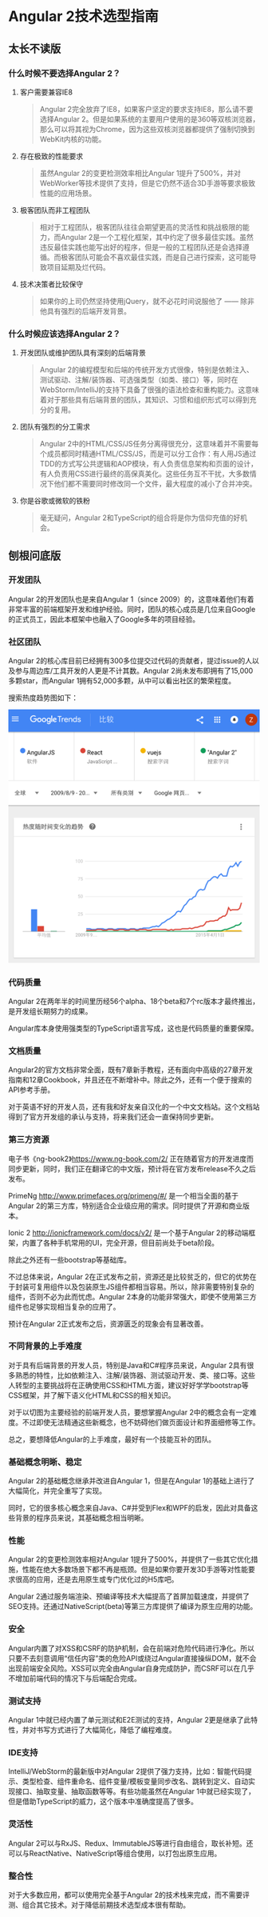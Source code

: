 # Angular 2技术选型指南

## 太长不读版
### 什么时候**不要**选择Angular 2？

1. 客户需要兼容IE8
    > Angular 2完全放弃了IE8，如果客户坚定的要求支持IE8，那么请不要选择Angular 2。但是如果系统的主要用户使用的是360等双核浏览器，那么可以将其视为Chrome，因为这些双核浏览器都提供了强制切换到WebKit内核的功能。
    
1. 存在极致的性能要求
    > 虽然Angular 2的变更检测效率相比Angular 1提升了500%，并对WebWorker等技术提供了支持，但是它仍然不适合3D手游等要求极致性能的应用场景。
  
1. 极客团队而非工程团队
    > 相对于工程团队，极客团队往往会期望更高的灵活性和挑战极限的能力，而Angular 2是一个工程化框架，其中约定了很多最佳实践。虽然违反最佳实践也能写出好的程序，但是一般的工程团队还是会选择遵循。而极客团队可能会不喜欢最佳实践，而是自己进行探索，这可能导致项目延期及烂代码。

1. 技术决策者比较保守
    > 如果你的上司仍然坚持使用jQuery，就不必花时间说服他了 —— 除非他具有强烈的后端开发背景。

### 什么时候**应该**选择Angular 2？

1. 开发团队或维护团队具有深刻的后端背景
    > Angular 2的编程模型和后端的传统开发方式很像，特别是依赖注入、测试驱动、注解/装饰器、可选强类型（如类、接口）等，同时在WebStorm/IntelliJ的支持下具备了很强的语法检查和重构能力。这意味着对于那些具有后端背景的团队，其知识、习惯和组织形式可以得到充分的复用。

1. 团队有强烈的分工需求
    > Angular 2中的HTML/CSS/JS任务分离得很充分，这意味着并不需要每个成员都同时精通HTML/CSS/JS，而是可以分工合作：有人用JS通过TDD的方式写公共逻辑和AOP模块，有人负责信息架构和页面的设计，有人负责用CSS进行最终的高保真美化。这些任务互不干扰，大多数情况下他们都不需要同时修改同一个文件，最大程度的减小了合并冲突。

1. 你是谷歌或微软的铁粉
    > 毫无疑问，Angular 2和TypeScript的组合将是你为信仰充值的好机会。
   
## 刨根问底版

### 开发团队

Angular 2的开发团队也是来自Angular 1（since 2009）的，这意味着他们有着非常丰富的前端框架开发和维护经验。同时，团队的核心成员是几位来自Google的正式员工，因此本框架中也融入了Google多年的项目经验。

### 社区团队

Angular 2的核心库目前已经拥有300多位提交过代码的贡献者，提过issue的人以及参与周边库/工具开发的人更是不计其数。Angular 2尚未发布即拥有了15,000多颗star，而Angular 1拥有52,000多颗，从中可以看出社区的繁荣程度。

搜索热度趋势图如下：

![搜索趋势图](./trends.png)

### 代码质量

Angular 2在两年半的时间里历经56个alpha、18个beta和7个rc版本才最终推出，是开发组长期努力的成果。

Angular库本身使用强类型的TypeScript语言写成，这也是代码质量的重要保障。

### 文档质量

Angular2的官方文档非常全面，既有7章新手教程，还有面向中高级的27章开发指南和12章Cookbook，并且还在不断增补中。除此之外，还有一个便于搜索的API参考手册。

对于英语不好的开发人员，还有我和好友亲自汉化的一个中文文档站。这个文档站得到了官方开发组的承认与支持，将来我们还会一直保持同步更新。

### 第三方资源

电子书《ng-book2》<https://www.ng-book.com/2/> 正在随着官方的开发进度而同步更新，同时，我们正在翻译它的中文版，预计将在官方发布release不久之后发布。

PrimeNg <http://www.primefaces.org/primeng/#/> 是一个相当全面的基于Angular 2的第三方库，特别适合企业级应用的需求。同时提供了开源和商业版本。

Ionic 2 <http://ionicframework.com/docs/v2/> 是一个基于Angular 2的移动端框架，内置了各种手机常用的UI，完全开源，但目前尚处于beta阶段。

除此之外还有一些bootstrap等基础库。

不过总体来说，Angular 2在正式发布之前，资源还是比较贫乏的，但它的优势在于封装可复用组件以及包装原生JS组件都相当容易。所以，除非需要特别复杂的组件，否则不必为此而忧虑。Angular 2本身的功能非常强大，即使不使用第三方组件也足够实现相当复杂的应用了。

预计在Angular 2正式发布之后，资源匮乏的现象会有显著改善。

### 不同背景的上手难度

对于具有后端背景的开发人员，特别是Java和C#程序员来说，Angular 2具有很多熟悉的特性，比如依赖注入、注解/装饰器、测试驱动开发、类、接口等。这些人转型的主要挑战将在正确使用CSS和HTML方面，建议好好学学bootstrap等CSS框架，并了解下语义化HTML和CSS的相关知识。

对于以切图为主要经验的前端开发人员，要想掌握Angular 2中的概念会有一定难度。不过即使无法精通这些新概念，也不妨碍他们做页面设计和界面细修等工作。

总之，要想降低Angular的上手难度，最好有一个技能互补的团队。

### 基础概念明晰、稳定

Angular 2的基础概念继承并改进自Angular 1，但是在Angular 1的基础上进行了大幅简化，并完全重写了实现。

同时，它的很多核心概念来自Java、C#并受到Flex和WPF的启发，因此对具备这些背景的程序员来说，其基础概念相当明晰。

### 性能

Angular 2的变更检测效率相对Angular 1提升了500%，并提供了一些其它优化措施，性能在绝大多数场景下都不再是瓶颈。但是如果你要开发3D手游等对性能要求很高的应用，还是去用原生或专门优化过的H5库吧。

Angular 2通过服务端渲染、预编译等技术大幅提高了首屏加载速度，并提供了SEO支持。还通过NativeScript(beta)等第三方库提供了编译为原生应用的功能。

### 安全

Angular内置了对XSS和CSRF的防护机制，会在前端对危险代码进行净化。所以只要不去刻意调用“信任内容”类的危险API或绕过Angular直接操纵DOM，就不会出现前端安全风险。XSS可以完全由Angular自身完成防护，而CSRF可以在几乎不增加前端代码的情况下与后端配合完成。

### 测试支持

Angular 1中就已经内置了单元测试和E2E测试的支持，Angular 2更是继承了此特性，并对书写方式进行了大幅简化，降低了编程难度。

### IDE支持

IntelliJ/WebStorm的最新版中对Angular 2提供了强力支持，比如：智能代码提示、类型检查、组件重命名、组件变量/模板变量同步改名、跳转到定义、自动实现接口、抽取变量、抽取函数等等。有些功能虽然在Angular 1中就已经实现了，但是借助TypeScript的威力，这个版本中准确度提高了很多。

### 灵活性

Angular 2可以与RxJS、Redux、ImmutableJS等进行自由组合，取长补短。还可以与ReactNative、NativeScript等组合使用，以打包出原生应用。

### 整合性

对于大多数应用，都可以使用完全基于Angular 2的技术栈来完成，而不需要评测、组合其它技术。对于降低前期技术选型成本很有帮助。
